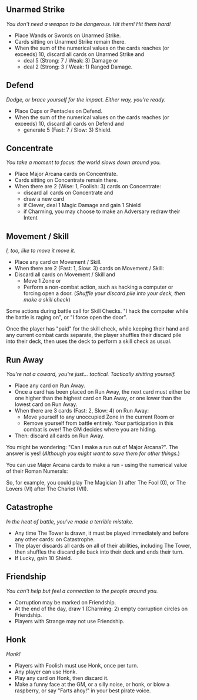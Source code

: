 ## Unarmed Strike
_You don't need a weapon to be dangerous. Hit them! Hit them hard!_

* Place Wands or Swords on Unarmed Strike.
* Cards sitting on Unarmed Strike remain there.
* When the sum of the numerical values on the cards reaches (or exceeds) 10, discard all cards on Unarmed Strike and
  * deal 5 (Strong: 7 / Weak: 3) Damage or
  * deal 2 (Strong: 3 / Weak: 1) Ranged Damage.

## Defend
_Dodge, or brace yourself for the impact. Either way, you're ready._

* Place Cups or Pentacles on Defend.
* When the sum of the numerical values on the cards reaches (or exceeds) 10, discard all cards on Defend and
  * generate 5 (Fast: 7 / Slow: 3) Shield.

## Concentrate
_You take a moment to focus: the world slows down around you._

* Place Major Arcana cards on Concentrate.
* Cards sitting on Concentrate remain there.
* When there are 2 (Wise: 1, Foolish: 3) cards on Concentrate:
  * discard all cards on Concentrate and
  * draw a new card
  * if Clever, deal 1 Magic Damage and gain 1 Shield
  * if Charming, you may choose to make an Adversary redraw their Intent

## Movement / Skill
_I, too, like to move it move it._

* Place any card on Movement / Skill.
* When there are 2 (Fast: 1, Slow: 3) cards on Movement / Skill:
* Discard all cards on Movement / Skill and
  * Move 1 Zone or
  * Perform a non-combat action, such as hacking a computer or forcing open a door.
     (_Shuffle your discard pile into your deck, then make a skill check_)

Some actions during battle call for Skill Checks. "I hack the computer while the battle is raging on", or "I force open the door".

Once the player has "paid" for the skill check, while keeping their hand and any current combat cards separate, the player shuffles their discard pile into their deck, then uses the deck to perform a skill check as usual.

## Run Away
_You're not a coward, you're just... tactical. Tactically shitting yourself._

* Place any card on Run Away.
* Once a card has been placed on Run Away, the next card must either be one higher than the highest card on Run Away, or one lower than the lowest card on Run Away.
* When there are 3 cards (Fast: 2, Slow: 4) on Run Away:
  * Move yourself to any unoccupied Zone in the current Room or
  * Remove yourself from battle entirely. Your participation in this combat is over! The GM decides where you are hiding.
* Then: discard all cards on Run Away.

You might be wondering: "Can I make a run out of Major Arcana?". The answer is yes! (_Although you might want to save them for other things._)

You can use Major Arcana cards to make a run - using the numerical value of their Roman Numerals:

So, for example, you could play The Magician (I) after The Fool (0), or The Lovers (VI) after The Chariot (VII).

## Catastrophe
_In the heat of battle, you've made a terrible mistake._

* Any time The Tower is drawn, it must be played immediately and before any other cards: on Catastrophe.
* The player discards all cards on all of their abilities, including The Tower, then shuffles the discard pile back into their deck and ends their turn.
* If Lucky, gain 10 Shield.

## Friendship
_You can't help but feel a connection to the people around you._

* Corruption may be marked on Friendship.
* At the end of the day, draw 1 (Charming: 2) empty corruption circles on Friendship.
* Players with Strange may not use Friendship.

## Honk
_Honk!_

* Players with Foolish must use Honk, once per turn.
* Any player can use Honk.
* Play any card on Honk, then discard it.
* Make a funny face at the GM, or a silly noise, or honk, or blow a raspberry, or say "Farts ahoy!" in your best pirate voice.

